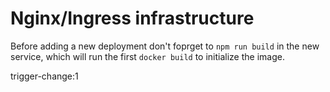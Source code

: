 # Nginx/Ingress infrastructure

Before adding a new deployment don't foprget to `npm run build` in the new service, which will run the first `docker build` to initialize the image.

trigger-change:1
